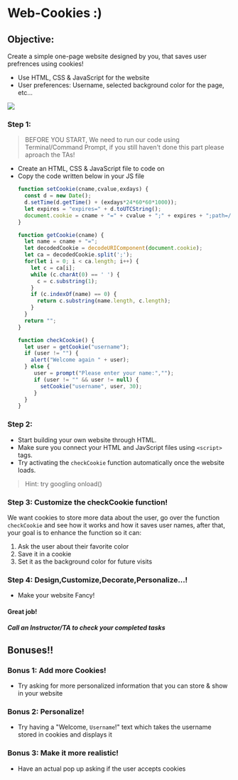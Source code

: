 # Web-Cookies :)
## Objective:
  Create a simple one-page website designed by you, that saves user prefrences using cookies!
  - Use HTML, CSS & JavaScript for the website
  - User preferences: Username, selected background color for the page, etc...

<img src="https://media4.giphy.com/media/xT0xeMA62E1XIlup68/giphy.gif?cid=6c09b952b2fjpt8lb3z9cq443qg2mxo6e3p4aj8fqwl1tr4l&ep=v1_gifs_search&rid=giphy.gif&ct=g" >

### Step 1:
> BEFORE YOU START, We need to run our code using Terminal/Command Prompt, if you still haven't done this part please aproach the TAs!
- Create an HTML, CSS & JavaScript file to code on
- Copy the code written below in your JS file
  ```javascript
  function setCookie(cname,cvalue,exdays) {
    const d = new Date();
    d.setTime(d.getTime() + (exdays*24*60*60*1000));
    let expires = "expires=" + d.toUTCString();
    document.cookie = cname + "=" + cvalue + ";" + expires + ";path=/";
  }
  
  function getCookie(cname) {
    let name = cname + "=";
    let decodedCookie = decodeURIComponent(document.cookie);
    let ca = decodedCookie.split(';');
    for(let i = 0; i < ca.length; i++) {
      let c = ca[i];
      while (c.charAt(0) == ' ') {
        c = c.substring(1);
      }
      if (c.indexOf(name) == 0) {
        return c.substring(name.length, c.length);
      }
    }
    return "";
  }
  
  function checkCookie() {
    let user = getCookie("username");
    if (user != "") {
      alert("Welcome again " + user);
    } else {
       user = prompt("Please enter your name:","");
       if (user != "" && user != null) {
         setCookie("username", user, 30);
       }
    }
  }
### Step 2:
- Start building your own website through HTML.
- Make sure you connect your HTML and JavScript files using `<script>` tags.
- Try activating the `checkCookie` function automatically once the website loads.
> Hint: try googling onload()

### Step 3: Customize the checkCookie function!
We want cookies to store more data about the user, go over the function `checkCookie` and see how it works and how it saves user names, after that, your goal is to enhance the function so it can:
1. Ask the user about their favorite color
2. Save it in a cookie
3. Set it as the background color for future visits

### Step 4: Design,Customize,Decorate,Personalize...!
- Make your website Fancy!

#### Great job!
##### Call an Instructor/TA to check your completed tasks

## Bonuses!!
### Bonus 1: Add more Cookies!
- Try asking for more personalized information that you can store & show in your website

### Bonus 2: Personalize!
- Try having a "Welcome, `Username`!" text which takes the username stored in cookies and displays it

### Bonus 3: Make it more realistic!
- Have an actual pop up asking if the user accepts cookies
